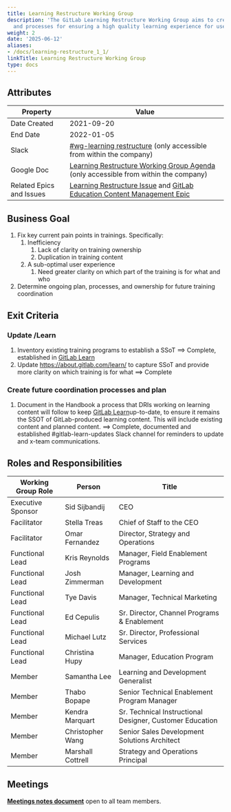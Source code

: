 ```yaml
---
title: Learning Restructure Working Group
description: 'The GitLab Learning Restructure Working Group aims to create a plan
  and processes for ensuring a high quality learning experience for users '
weight: 2
date: '2025-06-12'
aliases:
- /docs/learning-restructure_1_1/
linkTitle: Learning Restructure Working Group
type: docs
---
```


## Attributes

| Property        | Value           |
|-----------------|-----------------|
| Date Created    | 2021-09-20|
| End Date | 2022-01-05 |
| Slack           | [#wg-learning restructure](https://join.slack.com/share/zt-whs6k6s0-RFQOqiPuY0tKYDnWKcmwdg) (only accessible from within the company) |
| Google Doc      | [Learning Restructure Working Group Agenda](https://docs.google.com/document/d/1P-TEi3yXtRum2pV8KDHON4EIn-mYoH72YpDMJGClFR4/edit#heading=h.3f77vfk6c3o1) (only accessible from within the company) |
| Related Epics and Issues | [Learning Restructure Issue](https://gitlab.com/gitlab-com/office-of-the-ceo/cos-team/-/issues/147) and [GitLab Education Content Management Epic](https://gitlab.com/groups/gitlab-com/customer-success/professional-services-group/-/epics/1277)         |

## Business Goal

1. Fix key current pain points in trainings. Specifically:
   1. Inefficiency
      1. Lack of clarity on training ownership
      1. Duplication in training content
   1. A sub-optimal user experience
      1. Need greater clarity on which part of the training is for what and who
1. Determine ongoing plan, processes, and ownership for future training coordination

## Exit Criteria

### Update /Learn

1. Inventory existing training programs to establish a SSoT ==> Complete, established in [GitLab Learn](https://about.gitlab.com/learn/)
1. Update https://about.gitlab.com/learn/ to capture SSoT and provide more clarity on which training is for what ==> Complete

### Create future coordination processes and plan

1. Document in the Handbook a process that DRIs working on learning content will follow to keep [GitLab Learn](https://about.gitlab.com/learn/)up-to-date, to ensure it remains the SSOT of GitLab-produced learning content. This will include existing content and planned content. ==> Complete, documented and established #gitlab-learn-updates Slack channel for reminders to update and x-team communications.

## Roles and Responsibilities

| Working Group Role    | Person                | Title                          |
|-----------------------|-----------------------|--------------------------------|
| Executive Sponsor     | Sid Sijbandij | CEO |
| Facilitator           | Stella Treas            | Chief of Staff to the CEO      |
| Facilitator           | Omar Fernandez            | Director, Strategy and Operations    |
| Functional Lead       | Kris Reynolds      | Manager, Field Enablement Programs  |
| Functional Lead       | Josh Zimmerman          | Manager, Learning and Development   |
| Functional Lead       | Tye Davis         | Manager, Technical Marketing   |
| Functional Lead       | Ed Cepulis         | Sr. Director, Channel Programs & Enablement   |
| Functional Lead       | Michael Lutz         | Sr. Director, Professional Services   |
| Functional Lead       | Christina Hupy         | Manager, Education Program   |
| Member                | Samantha Lee           | Learning and Development Generalist        |
| Member                | Thabo Bopape            | Senior Technical Enablement Program Manager      |
| Member                | Kendra Marquart     | Sr. Technical Instructional Designer, Customer Education |
| Member                | Christopher Wang      | Senior Sales Development Solutions Architect        |
| Member                | Marshall Cottrell      | Strategy and Operations Principal        |

## Meetings

**[Meetings notes document](https://docs.google.com/document/d/1P-TEi3yXtRum2pV8KDHON4EIn-mYoH72YpDMJGClFR4/edit)** open to all team members.
